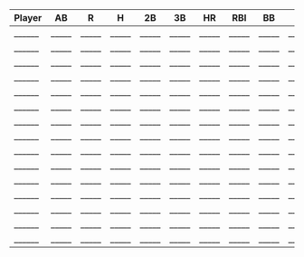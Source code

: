 <!-- Basic layout for simple stats recording -->
<!-- Should also throw in actual calculation of stats, website, etc. -->

<!-- Needed: AB, R, H, 2B, 3B, HR, RBI, BB, K -->


Player | AB | R | H | 2B | 3B | HR | RBI | BB | K
------ | -- | - | - | -- | -- | -- | --- | -- | -
______ | _____ | _____ | _____ | _____ | _____ | _____ | _____ | _____ | _____
______ | _____ | _____ | _____ | _____ | _____ | _____ | _____ | _____ | _____
______ | _____ | _____ | _____ | _____ | _____ | _____ | _____ | _____ | _____
______ | _____ | _____ | _____ | _____ | _____ | _____ | _____ | _____ | _____
______ | _____ | _____ | _____ | _____ | _____ | _____ | _____ | _____ | _____
______ | _____ | _____ | _____ | _____ | _____ | _____ | _____ | _____ | _____
______ | _____ | _____ | _____ | _____ | _____ | _____ | _____ | _____ | _____
______ | _____ | _____ | _____ | _____ | _____ | _____ | _____ | _____ | _____
______ | _____ | _____ | _____ | _____ | _____ | _____ | _____ | _____ | _____
______ | _____ | _____ | _____ | _____ | _____ | _____ | _____ | _____ | _____
______ | _____ | _____ | _____ | _____ | _____ | _____ | _____ | _____ | _____
______ | _____ | _____ | _____ | _____ | _____ | _____ | _____ | _____ | _____
______ | _____ | _____ | _____ | _____ | _____ | _____ | _____ | _____ | _____
______ | _____ | _____ | _____ | _____ | _____ | _____ | _____ | _____ | _____
______ | _____ | _____ | _____ | _____ | _____ | _____ | _____ | _____ | _____
